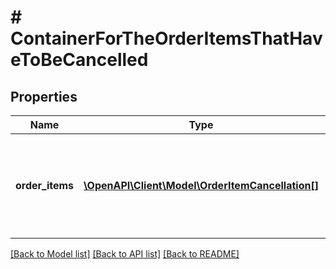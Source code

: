 # # ContainerForTheOrderItemsThatHaveToBeCancelled

## Properties

Name | Type | Description | Notes
------------ | ------------- | ------------- | -------------
**order_items** | [**\OpenAPI\Client\Model\OrderItemCancellation[]**](OrderItemCancellation.md) | List of order items to cancel. Order item id&#39;s must belong to the same order. |

[[Back to Model list]](../../README.md#models) [[Back to API list]](../../README.md#endpoints) [[Back to README]](../../README.md)

